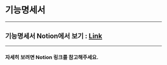 # 기능명세서

---
## 기능명세서 Notion에서 보기 : [Link](https://www.notion.so/b2e5be7cb9d049cb9b4de0ae61d8babd)

---

### 자세히 보려면 Notion 링크를 참고해주세요.

